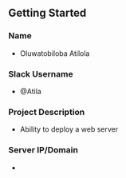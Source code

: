## Getting Started

### Name

- Oluwatobiloba Atilola

### Slack Username

- @Atila

### Project Description

- Ability to deploy a web server

### Server IP/Domain

- 
